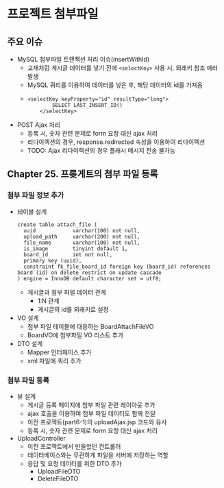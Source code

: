 # 프로젝트 첨부파일

## 주요 이슈
* MySQL 첨부파일 트랜잭션 처리 이슈(insertWithId)
  * 교재처럼 게시글 데이터를 넣기 전에 `<selectKey>` 사용 시, 외래키 참조 에러 발생
  * MySQL 쿼리를 이용하여 데이터를 넣은 후, 해당 데이터의 id를 가져옴
  * ```
    <selectKey keyProperty="id" resultType="long">
            SELECT LAST_INSERT_ID()
        </selectKey>
    ```
* POST Ajax 처리
  * 등록 시, 숫자 관련 문제로 form 요청 대신 ajax 처리
  * 리다이렉션의 경우, response.redirected 속성을 이용하여 리다이렉션
  * TODO: Ajax 리다이렉션의 경우 플래시 메시지 전송 불가능

## Chapter 25. 프롲게트의 첨부 파일 등록
### 첨부 파일 정보 추가
* 테이블 설계
  ```
  create table attach_file (
    uuid            varchar(100) not null,
    upload_path     varchar(200) not null,
    file_name       varchar(100) not null,
    is_image        tinyint default 1,
    board_id        int not null,
    primary key (uuid),
    constraint fk_file_board_id foreign key (board_id) references board (id) on delete restrict on update cascade
  ) engine = InnoDB default character set = utf8;
  ```
  * 게시글과 첨부 파일 데이터 관계
    * 1:N 관계
    * 게시글의 id를 외래키로 설정
* VO 설계
  * 첨부 파일 테이블에 대응하는 BoardAttachFileVO
  * BoardVO에 첨부파일 VO 리스트 추가
* DTO 설계
  * Mapper 인터페이스 추가
  * xml 파일에 쿼리 추가

### 첨부 파일 등록
* 뷰 설계
  * 게시글 등록 페이지에 첨부 파일 관련 레이아웃 추가
  * ajax 호출을 이용하여 첨부 파일 데이터도 함께 전달
  * 이전 프로젝트(part6-1)의 uploadAjax.jsp 코드와 유사
  * 등록 시, 숫자 관련 문제로 form 요청 대신 ajax 처리
* UploadController
  * 이전 프로젝트에서 만들었던 컨트롤러
  * 데이터베이스와는 무관하게 파일을 서버에 저장하는 역할
  * 응답 및 요청 데이터를 위한 DTO 추가
    * UploadFileDTO
    * DeleteFileDTO
